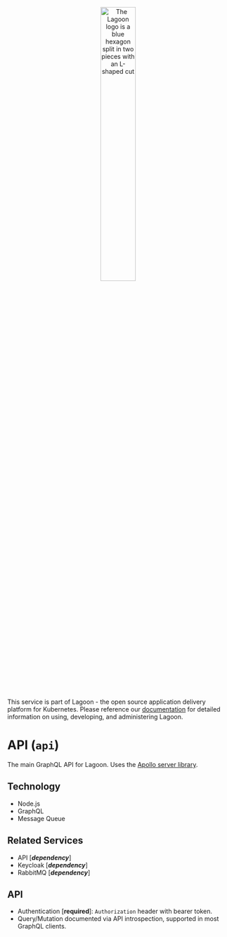 <p align="center"><img
src="https://raw.githubusercontent.com/uselagoon/lagoon/main/docs/images/lagoon-logo.png"
alt="The Lagoon logo is a blue hexagon split in two pieces with an L-shaped cut"
width="40%"></p>

This service is part of Lagoon - the open source application delivery platform for Kubernetes. Please reference our [documentation] for detailed
information on using, developing, and administering Lagoon.

# API (`api`)

The main GraphQL API for Lagoon. Uses the [Apollo server library](https://www.apollographql.com/docs/apollo-server/v2).

## Technology

* Node.js
* GraphQL
* Message Queue

## Related Services

* API [***dependency***]
* Keycloak [***dependency***]
* RabbitMQ [***dependency***]

## API

* Authentication [**required**]: `Authorization` header with bearer token.
* Query/Mutation documented via API introspection, supported in most GraphQL
  clients.

[documentation]: https://docs.lagoon.sh/
